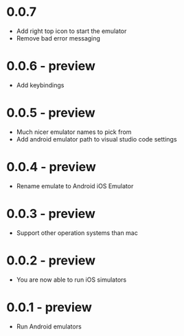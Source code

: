 # 0.0.7

- Add right top icon to start the emulator
- Remove bad error messaging

# 0.0.6 - preview

- Add keybindings

# 0.0.5 - preview

- Much nicer emulator names to pick from
- Add android emulator path to visual studio code settings

# 0.0.4 - preview

- Rename emulate to Android iOS Emulator

# 0.0.3 - preview

- Support other operation systems than mac

# 0.0.2 - preview

- You are now able to run iOS simulators

# 0.0.1 - preview

- Run Android emulators
